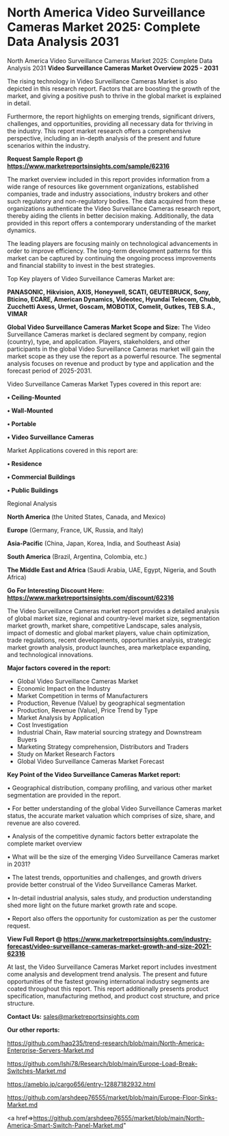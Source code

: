 # North America Video Surveillance Cameras Market 2025: Complete Data Analysis 2031
North America Video Surveillance Cameras Market 2025: Complete Data Analysis 2031
<Strong> Video Surveillance Cameras Market Overview 2025 - 2031</strong>

The rising technology in Video Surveillance Cameras Market is also depicted in this research report. Factors that are boosting the growth of the market, and giving a positive push to thrive in the global market is explained in detail.

Furthermore, the report highlights on emerging trends, significant drivers, challenges, and opportunities, providing all necessary data for thriving in the industry. This report market research offers a comprehensive perspective, including an in-depth analysis of the present and future scenarios within the industry.

<strong>Request Sample Report @ <a href=https://www.marketreportsinsights.com/sample/62316>https://www.marketreportsinsights.com/sample/62316</a></strong>

The market overview included in this report provides information from a wide range of resources like government organizations, established companies, trade and industry associations, industry brokers and other such regulatory and non-regulatory bodies. The data acquired from these organizations authenticate the Video Surveillance Cameras research report, thereby aiding the clients in better decision making. Additionally, the data provided in this report offers a contemporary understanding of the market dynamics.

The leading players are focusing mainly on technological advancements in order to improve efficiency. The long-term development patterns for this market can be captured by continuing the ongoing process improvements and financial stability to invest in the best strategies.

Top Key players of Video Surveillance Cameras Market are:

<strong>PANASONIC, Hikvision, AXIS, Honeywell, SCATI, GEUTEBRUCK, Sony, Bticino, ECARE, American Dynamics, Videotec, Hyundai Telecom, Chubb, Zucchetti Axess, Urmet, Goscam, MOBOTIX, Comelit, Gutkes, TEB S.A., VIMAR</strong>

<strong><b>Global Video Surveillance Cameras Market Scope and Size:</b></strong>
The Video Surveillance Cameras market is declared segment by company, region (country), type, and application. Players, stakeholders, and other participants in the global Video Surveillance Cameras market will gain the market scope as they use the report as a powerful resource. The segmental analysis focuses on revenue and product by type and application and the forecast period of 2025-2031.

Video Surveillance Cameras Market Types covered in this report are:

<strong>• Ceiling-Mounted

• Wall-Mounted

• Portable

• Video Surveillance Cameras</strong>

Market Applications covered in this report are:

<strong>• Residence

• Commercial Buildings

• Public Buildings</strong> 

Regional Analysis

<strong>North America</strong> (the United States, Canada, and Mexico)

<strong>Europe</strong> (Germany, France, UK, Russia, and Italy)

<strong>Asia-Pacific</strong> (China, Japan, Korea, India, and Southeast Asia)

<strong>South America</strong> (Brazil, Argentina, Colombia, etc.)

<strong>The Middle East and Africa</strong> (Saudi Arabia, UAE, Egypt, Nigeria, and South Africa)

<strong>Go For Interesting Discount Here: <a href=https://www.marketreportsinsights.com/discount/62316>https://www.marketreportsinsights.com/discount/62316</a></strong>

The Video Surveillance Cameras market report provides a detailed analysis of global market size, regional and country-level market size, segmentation market growth, market share, competitive Landscape, sales analysis, impact of domestic and global market players, value chain optimization, trade regulations, recent developments, opportunities analysis, strategic market growth analysis, product launches, area marketplace expanding, and technological innovations.

<strong><b>Major factors covered in the report:</b></strong>
<ul>
  <li>Global Video Surveillance Cameras Market </li>
  <li>Economic Impact on the Industry</li>
  <li>Market Competition in terms of Manufacturers</li>
  <li>Production, Revenue (Value) by geographical segmentation</li>
  <li>Production, Revenue (Value), Price Trend by Type</li>
  <li>Market Analysis by Application</li>
  <li>Cost Investigation</li>
  <li>Industrial Chain, Raw material sourcing strategy and Downstream Buyers</li>
  <li>Marketing Strategy comprehension, Distributors and Traders</li>
  <li>Study on Market Research Factors</li>
  <li>Global Video Surveillance Cameras Market Forecast</li>
</ul>

<strong><b>Key Point of the Video Surveillance Cameras Market report:</b></strong>

• Geographical distribution, company profiling, and various other market segmentation are provided in the report.

• For better understanding of the global Video Surveillance Cameras market status, the accurate market valuation which comprises of size, share, and revenue are also covered.

• Analysis of the competitive dynamic factors better extrapolate the complete market overview

• What will be the size of the emerging Video Surveillance Cameras market in 2031?

• The latest trends, opportunities and challenges, and growth drivers provide better construal of the Video Surveillance Cameras Market.

• In-detail industrial analysis, sales study, and production understanding shed more light on the future market growth rate and scope.

• Report also offers the opportunity for customization as per the customer request.

<strong><b>View Full Report @ <a href=https://www.marketreportsinsights.com/industry-forecast/video-surveillance-cameras-market-growth-and-size-2021-62316>https://www.marketreportsinsights.com/industry-forecast/video-surveillance-cameras-market-growth-and-size-2021-62316</a></b></strong>


At last, the Video Surveillance Cameras Market report includes investment come analysis and development trend analysis. The present and future opportunities of the fastest growing international industry segments are coated throughout this report. This report additionally presents product specification, manufacturing method, and product cost structure, and price structure.

<strong>Contact Us:</strong>
sales@marketreportsinsights.com

<strong>Our other reports:</strong>

<a href=https://github.com/haq235/trend-research/blob/main/North-America-Enterprise-Servers-Market.md>https://github.com/haq235/trend-research/blob/main/North-America-Enterprise-Servers-Market.md</a>

<a href=https://github.com/Ishi78/Research/blob/main/Europe-Load-Break-Switches-Market.md>https://github.com/Ishi78/Research/blob/main/Europe-Load-Break-Switches-Market.md</a>

<a href=https://ameblo.jp/cargo656/entry-12887182932.html>https://ameblo.jp/cargo656/entry-12887182932.html</a>

<a href=https://github.com/arshdeep76555/market/blob/main/Europe-Floor-Sinks-Market.md>https://github.com/arshdeep76555/market/blob/main/Europe-Floor-Sinks-Market.md</a>

<a href=>https://github.com/arshdeep76555/market/blob/main/North-America-Smart-Switch-Panel-Market.md</a>"
